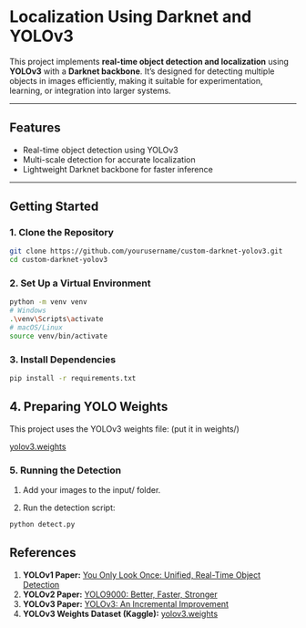 # Localization Using Darknet and YOLOv3

This project implements **real-time object detection and localization** using **YOLOv3** with a **Darknet backbone**. It’s designed for detecting multiple objects in images efficiently, making it suitable for experimentation, learning, or integration into larger systems.

---

## Features

- Real-time object detection using YOLOv3  
- Multi-scale detection for accurate localization  
- Lightweight Darknet backbone for faster inference  

---

## Getting Started

### 1. Clone the Repository

```bash
git clone https://github.com/yourusername/custom-darknet-yolov3.git
cd custom-darknet-yolov3
```

### 2. Set Up a Virtual Environment

```bash
python -m venv venv
# Windows
.\venv\Scripts\activate
# macOS/Linux
source venv/bin/activate
```

### 3. Install Dependencies
```bash
pip install -r requirements.txt
```

## 4. Preparing YOLO Weights

This project uses the YOLOv3 weights file: (put it in weights/)

[yolov3.weights](https://www.kaggle.com/datasets/aruchomu/data-for-yolo-v3-kernel?select=yolov3.weights)

### 5. Running the Detection

1. Add your images to the input/ folder.

2. Run the detection script:
```bash
python detect.py
```

## References

1. **YOLOv1 Paper:** [You Only Look Once: Unified, Real-Time Object Detection](https://arxiv.org/abs/1506.02640)  
2. **YOLOv2 Paper:** [YOLO9000: Better, Faster, Stronger](https://arxiv.org/abs/1612.08242)  
3. **YOLOv3 Paper:** [YOLOv3: An Incremental Improvement](https://arxiv.org/abs/1804.02767)  
4. **YOLOv3 Weights Dataset (Kaggle):** [yolov3.weights](https://www.kaggle.com/datasets/aruchomu/data-for-yolo-v3-kernel?select=yolov3.weights)
